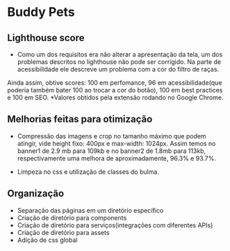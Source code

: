 # Buddy Pets

## Lighthouse score

* Como um dos requisitos era não alterar a apresentação da tela, um dos problemas descritos no lighthouse não pode ser
corrigido. Na parte de acessibilidade ele descreve um problema com a cor do filtro de raças.

Ainda assim, obtive scores: 100 em perfomance, 96 em acessibilidade(que poderia também bater 100 ao trocar a cor do
botão), 100 em best practices e 100 em SEO. *Valores obtidos pela extensão rodando no Google Chrome.

## Melhorias feitas para otimização

* Compressão das imagens e crop no tamanho máximo que podem atingir, vide height fixo: 400px e max-width: 1024px. Assim temos no banner1 de 2.9 mb para 109kb e no banner2 de 1.8mb para 113kb, respectivamente uma melhora de aproximadamente, 96.3% e 93.7%.

* Limpeza no css e utilização de classes do bulma.

## Organização

* Separação das páginas em um diretório específico
* Criação de diretório para components
* Criação de diretório para serviços(integrações com diferentes APIs)
* Criação de diretório para assets
* Adição de css global
